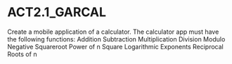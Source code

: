 # ACT2.1_GARCAL
Create a mobile application of a calculator. The calculator app must have the following functions:  Addition Subtraction Multiplication Division Modulo Negative Squareroot Power of n Square Logarithmic Exponents Reciprocal Roots of n
